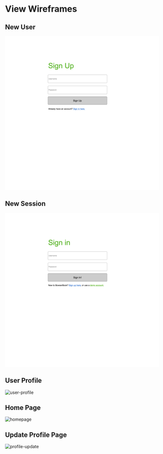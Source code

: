 # View Wireframes

## New User
![new-user]

## New Session
![new-session]

## User Profile
![user-profile]

## Home Page
![homepage]

## Update Profile Page
![profile-update]

[new-user]: ./wireframes/new_user.png
[new-session]: ./wireframes/new_session.png
[user-profile]: ./wireframes/Profile_Page.png
[homepage]: ./wireframes/Root_Page.png
[profile-update]: ./wireframes/Profile_Update.png
